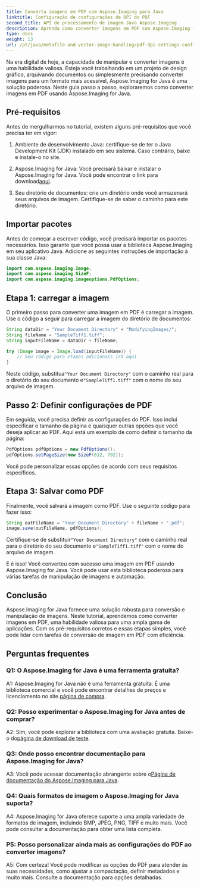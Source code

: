```yaml
---
title: Converta imagens em PDF com Aspose.Imaging para Java
linktitle: Configuração de configurações de DPI do PDF
second_title: API de processamento de imagem Java Aspose.Imaging
description: Aprenda como converter imagens em PDF com Aspose.Imaging for Java. Guia passo a passo para manipulação eficiente de imagens.
type: docs
weight: 13
url: /pt/java/metafile-and-vector-image-handling/pdf-dpi-settings-configuration/
---
```

Na era digital de hoje, a capacidade de manipular e converter imagens é uma habilidade valiosa. Esteja você trabalhando em um projeto de design gráfico, arquivando documentos ou simplesmente precisando converter imagens para um formato mais acessível, Aspose.Imaging for Java é uma solução poderosa. Neste guia passo a passo, exploraremos como converter imagens em PDF usando Aspose.Imaging for Java.

## Pré-requisitos

Antes de mergulharmos no tutorial, existem alguns pré-requisitos que você precisa ter em vigor:

1. Ambiente de desenvolvimento Java: certifique-se de ter o Java Development Kit (JDK) instalado em seu sistema. Caso contrário, baixe e instale-o no site.

2.  Aspose.Imaging for Java: Você precisará baixar e instalar o Aspose.Imaging for Java. Você pode encontrar o link para download[aqui](https://releases.aspose.com/imaging/java/).

3. Seu diretório de documentos: crie um diretório onde você armazenará seus arquivos de imagem. Certifique-se de saber o caminho para este diretório.

## Importar pacotes

Antes de começar a escrever código, você precisará importar os pacotes necessários. Isso garante que você possa usar a biblioteca Aspose.Imaging em seu aplicativo Java. Adicione as seguintes instruções de importação à sua classe Java:

```java
import com.aspose.imaging.Image;
import com.aspose.imaging.SizeF;
import com.aspose.imaging.imageoptions.PdfOptions;
```

## Etapa 1: carregar a imagem

O primeiro passo para converter uma imagem em PDF é carregar a imagem. Use o código a seguir para carregar a imagem do diretório de documentos:

```java
String dataDir = "Your Document Directory" + "ModifyingImages/";
String fileName = "SampleTiff1.tiff";
String inputFileName = dataDir + fileName;

try (Image image = Image.load(inputFileName)) {
    // Seu código para etapas adicionais irá aqui
}
```

 Neste código, substitua`"Your Document Directory"` com o caminho real para o diretório do seu documento e`"SampleTiff1.tiff"` com o nome do seu arquivo de imagem.

## Passo 2: Definir configurações de PDF

Em seguida, você precisa definir as configurações do PDF. Isso inclui especificar o tamanho da página e quaisquer outras opções que você deseja aplicar ao PDF. Aqui está um exemplo de como definir o tamanho da página:

```java
PdfOptions pdfOptions = new PdfOptions();
pdfOptions.setPageSize(new SizeF(612, 792));
```

Você pode personalizar essas opções de acordo com seus requisitos específicos.

## Etapa 3: Salvar como PDF

Finalmente, você salvará a imagem como PDF. Use o seguinte código para fazer isso:

```java
String outFileName = "Your Document Directory" + fileName + ".pdf";
image.save(outFileName, pdfOptions);
```

 Certifique-se de substituir`"Your Document Directory"` com o caminho real para o diretório do seu documento e`"SampleTiff1.tiff"` com o nome do arquivo de imagem.

E é isso! Você converteu com sucesso uma imagem em PDF usando Aspose.Imaging for Java. Você pode usar esta biblioteca poderosa para várias tarefas de manipulação de imagens e automação.

## Conclusão

Aspose.Imaging for Java fornece uma solução robusta para conversão e manipulação de imagens. Neste tutorial, aprendemos como converter imagens em PDF, uma habilidade valiosa para uma ampla gama de aplicações. Com os pré-requisitos corretos e essas etapas simples, você pode lidar com tarefas de conversão de imagem em PDF com eficiência.

## Perguntas frequentes

### Q1: O Aspose.Imaging for Java é uma ferramenta gratuita?

A1: Aspose.Imaging for Java não é uma ferramenta gratuita. É uma biblioteca comercial e você pode encontrar detalhes de preços e licenciamento no site.[página de compra](https://purchase.aspose.com/buy).

### Q2: Posso experimentar o Aspose.Imaging for Java antes de comprar?

 A2: Sim, você pode explorar a biblioteca com uma avaliação gratuita. Baixe-o do[página de download de teste](https://releases.aspose.com/).

### Q3: Onde posso encontrar documentação para Aspose.Imaging for Java?

 A3: Você pode acessar documentação abrangente sobre o[Página de documentação do Aspose.Imaging para Java](https://reference.aspose.com/imaging/java/).

### Q4: Quais formatos de imagem o Aspose.Imaging for Java suporta?

A4: Aspose.Imaging for Java oferece suporte a uma ampla variedade de formatos de imagem, incluindo BMP, JPEG, PNG, TIFF e muito mais. Você pode consultar a documentação para obter uma lista completa.

### P5: Posso personalizar ainda mais as configurações do PDF ao converter imagens?

A5: Com certeza! Você pode modificar as opções do PDF para atender às suas necessidades, como ajustar a compactação, definir metadados e muito mais. Consulte a documentação para opções detalhadas.